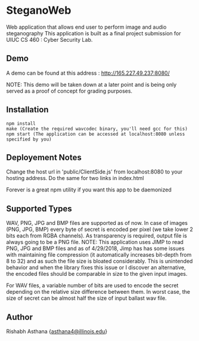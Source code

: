 # SteganoWeb
Web application that allows end user to perform image and audio steganography
This application is built as a final project submission for UIUC CS 460 : Cyber Security Lab.

## Demo
A demo can be found at this address : http://165.227.49.237:8080/

NOTE: This demo will be taken down at a later point and is being only served as a proof of concept for grading purposes.

## Installation
```
npm install
make (Create the required wavcodec binary, you'll need gcc for this)
npm start (The application can be accessed at localhost:8080 unless specified by you)
```

## Deployement Notes
Change the host url in 'public/ClientSide.js' from localhost:8080 to your hosting address. Do the same for two links in index.html

Forever is a great npm utility if you want this app to be daemonized

## Supported Types
WAV, PNG, JPG and BMP files are supported as of now. In case of images (PNG, JPG, BMP) every byte of secret is encoded per pixel (we take lower 2 bits each from RGBA channels). As transparency is required, output file is always going to be a PNG file.
NOTE: This application uses JIMP to read PNG, JPG and BMP files and as of 4/29/2018, Jimp has has some issues with maintaining file compression (it automatically increases bit-depth from 8 to 32) and as such the file size is bloated considerably. This is unintended behavior and when the library fixes this issue or I discover an alternative, the encoded files should be comparable in size to the given input images.

For WAV files, a variable number of bits are used to encode the secret depending on the relative size difference between them. In worst case, the size of secret can be almost half the size of input ballast wav file.

## Author

Rishabh Asthana {asthana4@illinois.edu}
